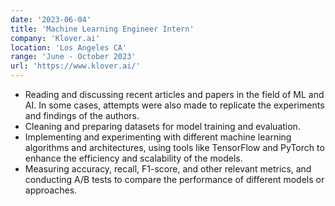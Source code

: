 ```yaml
---
date: '2023-06-04'
title: 'Machine Learning Engineer Intern'
company: 'Klover.ai'
location: 'Los Angeles CA'
range: 'June - October 2023'
url: 'https://www.klover.ai/'
---
```


- Reading and discussing recent articles and papers in the field of ML and AI. In some cases, attempts were also made to replicate the experiments and findings of the authors.
- Cleaning and preparing datasets for model training and evaluation.
- Implementing and experimenting with different machine learning algorithms and architectures, using tools like TensorFlow and PyTorch to enhance the efficiency and scalability of the models.
- Measuring accuracy, recall, F1-score, and other relevant metrics, and conducting A/B tests to compare the performance of different models or approaches.
